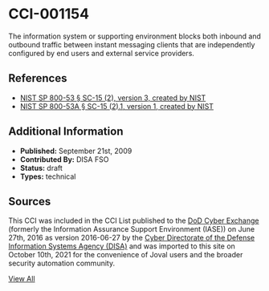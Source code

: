 # CCI-001154

The information system or supporting environment blocks both inbound and outbound traffic between instant messaging clients that are independently configured by end users and external service providers.

## References ##

* [NIST SP 800-53 § SC-15 (2), version 3, created by NIST](http://csrc.nist.gov/publications/PubsSPs.html)
* [NIST SP 800-53A § SC-15 (2).1, version 1, created by NIST](http://csrc.nist.gov/publications/PubsSPs.html)


## Additional Information ##

* **Published:** September 21st, 2009
* **Contributed By:** DISA FSO
* **Status:** draft
* **Types:** technical

## Sources ##

This CCI was included in the CCI List published to the [DoD Cyber Exchange](https://public.cyber.mil/stigs/cci/)
(formerly the Information Assurance Support Environment (IASE)) on June 27th, 2016 as version
2016-06-27 by the [Cyber Directorate of the Defense Information Systems Agency (DISA)](https://public.cyber.mil/about-cyber/)
and was imported to this site on October 10th, 2021 for the convenience of Joval users and the broader
security automation community.

[View All](../README.md)
